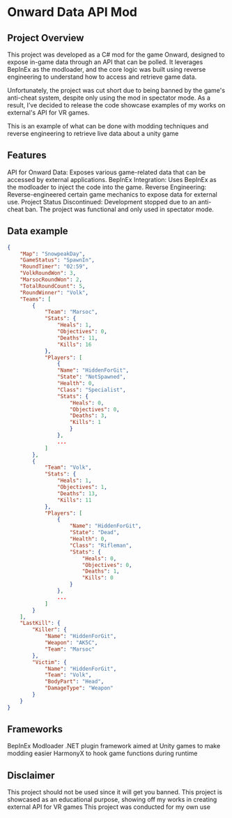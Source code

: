 
# Onward Data API Mod

## Project Overview
This project was developed as a C# mod for the game Onward, designed to expose in-game data through an API that can be polled. It leverages BepInEx as the modloader, and the core logic was built using reverse engineering to understand how to access and retrieve game data.

Unfortunately, the project was cut short due to being banned by the game's anti-cheat system, despite only using the mod in spectator mode. As a result, I’ve decided to release the code showcase examples of my works on external's API for VR games.

This is an example of what can be done with modding techniques and reverse engineering to retrieve live data about a unity game

## Features
API for Onward Data: Exposes various game-related data that can be accessed by external applications.
BepInEx Integration: Uses BepInEx as the modloader to inject the code into the game.
Reverse Engineering: Reverse-engineered certain game mechanics to expose data for external use.
Project Status
Discontinued: Development stopped due to an anti-cheat ban. The project was functional and only used in spectator mode.

## Data example
```json
{
	"Map": "SnowpeakDay",
	"GameStatus": "SpawnIn",
	"RoundTimer": "02:59",
	"VolkRoundWon": 3,
	"MarsocRoundWon": 2,
	"TotalRoundCount": 5,
	"RoundWinner": "Volk",
	"Teams": [
		{
			"Team": "Marsoc",
			"Stats": {
				"Heals": 1,
				"Objectives": 0,
				"Deaths": 11,
				"Kills": 16
			},
			"Players": [
				{
				"Name": "HiddenForGit",
				"State": "NotSpawned",
				"Health": 0,
				"Class": "Specialist",
				"Stats": {
					"Heals": 0,
					"Objectives": 0,
					"Deaths": 3,
					"Kills": 1
					}
				},
				...
			]
		},
		{
			"Team": "Volk",
			"Stats": {
				"Heals": 1,
				"Objectives": 1,
				"Deaths": 13,
				"Kills": 11
			},
			"Players": [
				{
					"Name": "HiddenForGit",
					"State": "Dead",
					"Health": 0,
					"Class": "Rifleman",
					"Stats": {
						"Heals": 0,
						"Objectives": 0,
						"Deaths": 1,
						"Kills": 0
					}
				},
				...
			]
		}
	],
	"LastKill": {
		"Killer": {
			"Name": "HiddenForGit",
			"Weapon": "AK5C",
			"Team": "Marsoc"
		},
		"Victim": {
			"Name": "HiddenForGit",
			"Team": "Volk",
			"BodyPart": "Head",
			"DamageType": "Weapon"
		}
	}
}
```

## Frameworks
BepInEx Modloader .NET plugin framework aimed at Unity games to make modding easier
HarmonyX to hook game functions during runtime

## Disclaimer
This project should not be used since it will get you banned.
This project is showcased as an educational purpose, showing off my works in creating external API for VR games
This project was conducted for my own use
